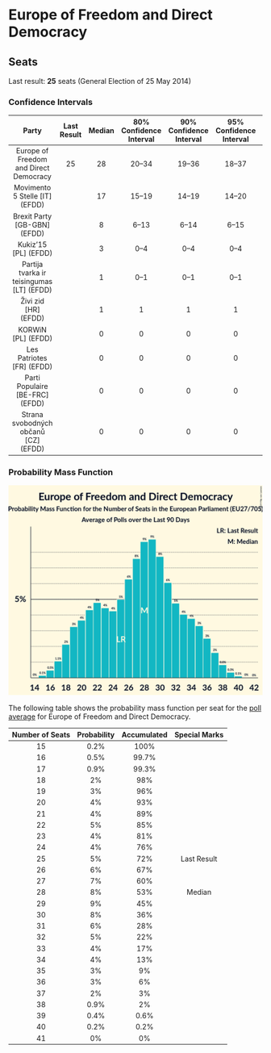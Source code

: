 # Europe of Freedom and Direct Democracy

## Seats

Last result: **25** seats (General Election of 25 May 2014)

### Confidence Intervals

| Party | Last Result | Median | 80% Confidence Interval | 90% Confidence Interval | 95% Confidence Interval | 99% Confidence Interval |
|:-----:|:-----------:|:------:|:-----------------------:|:-----------------------:|:-----------------------:|:-----------------------:|
| Europe of Freedom and Direct Democracy | 25 | 28 | 20–34 | 19–36 | 18–37 | 16–39 |
| Movimento 5 Stelle [IT] (EFDD) | | 17 | 15–19 | 14–19 | 14–20 | 13–21 |
| Brexit Party [GB-GBN] (EFDD) | | 8 | 6–13 | 6–14 | 6–15 | 6–15 |
| Kukiz’15 [PL] (EFDD) | | 3 | 0–4 | 0–4 | 0–4 | 0–5 |
| Partija tvarka ir teisingumas [LT] (EFDD) | | 1 | 0–1 | 0–1 | 0–1 | 0–2 |
| Živi zid [HR] (EFDD) | | 1 | 1 | 1 | 1 | 1–2 |
| KORWiN [PL] (EFDD) | | 0 | 0 | 0 | 0 | 0 |
| Les Patriotes [FR] (EFDD) | | 0 | 0 | 0 | 0 | 0 |
| Parti Populaire [BE-FRC] (EFDD) | | 0 | 0 | 0 | 0 | 0 |
| Strana svobodných občanů [CZ] (EFDD) | | 0 | 0 | 0 | 0 | 0 |

### Probability Mass Function

![Graph with seats probability mass function not yet produced](average-2019-04-15-seats-pmf-europeoffreedomanddirectdemocracy.png "Seats Probability Mass Function")

The following table shows the probability mass function per seat for the [poll average](average-2019-04-15.html) for Europe of Freedom and Direct Democracy.

| Number of Seats | Probability | Accumulated | Special Marks |
|:---------------:|:-----------:|:-----------:|:-------------:|
| 15 | 0.2% | 100% |  |
| 16 | 0.5% | 99.7% |  |
| 17 | 0.9% | 99.3% |  |
| 18 | 2% | 98% |  |
| 19 | 3% | 96% |  |
| 20 | 4% | 93% |  |
| 21 | 4% | 89% |  |
| 22 | 5% | 85% |  |
| 23 | 4% | 81% |  |
| 24 | 4% | 76% |  |
| 25 | 5% | 72% | Last Result |
| 26 | 6% | 67% |  |
| 27 | 7% | 60% |  |
| 28 | 8% | 53% | Median |
| 29 | 9% | 45% |  |
| 30 | 8% | 36% |  |
| 31 | 6% | 28% |  |
| 32 | 5% | 22% |  |
| 33 | 4% | 17% |  |
| 34 | 4% | 13% |  |
| 35 | 3% | 9% |  |
| 36 | 3% | 6% |  |
| 37 | 2% | 3% |  |
| 38 | 0.9% | 2% |  |
| 39 | 0.4% | 0.6% |  |
| 40 | 0.2% | 0.2% |  |
| 41 | 0% | 0% |  |


